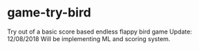 # game-try-bird
Try out of a basic score based endless flappy bird game
Update: 12/08/2018
Will be implementing ML and scoring system.
